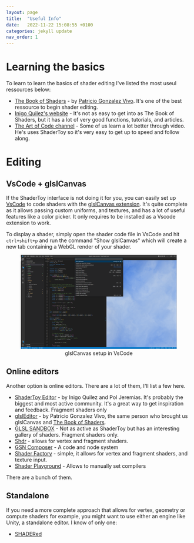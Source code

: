 ```yaml
---
layout: page
title:  "Useful Info"
date:   2022-11-22 15:08:55 +0100
categories: jekyll update
nav_order: 1
---
```

# Learning the basics
To learn to learn the basics of shader editing I've listed the most useul ressources below:

* [The Book of Shaders](https://thebookofshaders.com/) - by [Patricio Gonzalez Vivo](https://patriciogonzalezvivo.com/). It's one of the best ressource to begin shader editing.
* [Inigo Quilez's website](https://iquilezles.org/) - It's not as easy to get into as The Book of Shaders, but it has a lot of very good functions, tutorials, and articles.
* [The Art of Code channel](https://www.youtube.com/@TheArtofCodeIsCool) - Some of us learn a lot better through video. He's uses ShaderToy so it's very easy to get up to speed and follow along.

# Editing

## VsCode + glslCanvas
If the ShaderToy interface is not doing it for you, you can easily set up [VsCode](https://code.visualstudio.com/) to code shaders with the [glslCanvas extension](https://marketplace.visualstudio.com/items?itemName=circledev.glsl-canvas). It's quite complete as it allows passing custom uniforms, and textures, and has a lot of useful features like a color picker. It only requires to be installed as a Vscode extension to work. 

To display a shader, simply open the shader code file in VsCode and hit `ctrl+shift+p` and run the command "Show glslCanvas" which will create a new tab containing a WebGL render of your shader.

<div style="vertical-align:middle; text-align:center">
<figure>
    <img src=".\vscode_setup.PNG" />
        <figcaption>glslCanvas setup in VsCode</figcaption>
</figure>
</div>

## Online editors
Another option is online editors. There are a lot of them, I'll list a few here.
* [ShaderToy Editor](https://www.shadertoy.com/new) - by Inigo Quilez and Pol Jeremias. It's probably the biggest and most active community. It's a great way to get inspiration and feedback. Fragment shaders only
* [glslEditor](https://thebookofshaders.com/edit.php#12/stippling.frag) - by Patricio Gonzalez Vivo, the same person who brought us glslCanvas and [The Book of Shaders](https://thebookofshaders.com/).
* [GLSL SANDBOX](https://glslsandbox.com/) - Not as active as ShaderToy but has an interesting gallery of shaders. Fragment shaders only.
* [Shdr](http://shdr.bkcore.com/) - allows for vertex and fragment shaders.
* [GSN Composer](https://www.gsn-lib.org/) - A code and node system
* [Shader Factory](https://shader-factory.herokuapp.com/) - simple, it allows for vertex and fragment shaders, and texture input.
* [Shader Playground](https://shader-playground.timjones.io/#) - Allows to manually set compilers

There are a bunch of them.

## Standalone
If you need a more complete approach that allows for vertex, geometry or compute shaders for example, you might want to use either an engine like Unity, a standalone editor. I know of only one:

* [SHADERed](https://shadered.org/)